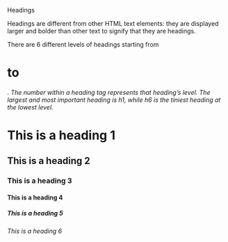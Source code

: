 Headings

Headings are different from other HTML text elements: they are displayed larger and bolder than other text to signify that they are headings.

There are 6 different levels of headings starting from <h1> to <h6>. The number within a heading tag represents that heading’s level. The largest and most important heading is h1, while h6 is the tiniest heading at the lowest level.


<html>
  <head>
  </head>
  <body>
    <h1>This is a heading 1</h1>
    <h2>This is a heading 2</h2>
    <h3>This is a heading 3</h3>
    <h4>This is a heading 4</h4>
    <h5>This is a heading 5</h5>
    <h6>This is a heading 6</h6>
  </body>
 </html>
